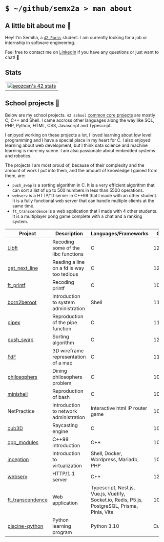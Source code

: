 <!-- <h1 align='center'>░░░░ ✶❩⪦⦑⟢ 𝔰𝔢𝔪𝔵𝟐𝔞 ⟣⦒⪧❨✶ ░░░░<h1/> -->

# `$ ~/github/semx2a > man about`

## A little bit about me 🔮

Hey! I'm Semiha, a [`42 Paris`](https://42.fr/) student. I am currently looking for a job or internship in software engineering.

Feel free to contact me on [LinkedIn](https://www.linkedin.com/in/semiha-beyazkilic/) if you have any questions or just want to chat! 💜

## Stats
<table>
  <tr>
    <td valign="center"><a href="https://github.com/Nimon77/badge42"><img src="https://badge.nimon.fr/api/v2/cm332wq3z4231201pfp8b7mo7c/stats?cursusId=21&coalitionId=48" alt="seozcan's 42 stats" /></a></td>
  </tr>
</table>


## School projects 🎒

Below are my school projects. `42 school` [common core projects]((https://42.fr/en/the-program/innovative-learning/)) are mostly C, C++ and Shell. I came accross other languages along the way like SQL, PHP, Python, HTML, CSS, Javascript and Typescript.

I enjoyed working on these projects a lot, I loved learning about low level programming and I have a special place in my heart for C. I also enjoyed learning about web development, but I think data science and machine learning is more my scene. I am also passionate about embedded systems and robotics.

The projects I am most proud of, because of their complexity and the amount of work I put into them, and the amount of knowledge I gained from them, are:

- `push_swap` is a sorting algorithm in C. It is a very efficient algorithm that can sort a list of up to 500 numbers in less than 5500 operations.
- `webserv` is a HTTP/1.1 server in C++98 that I made with an other student. It is a fully functional web server that can handle multiple clients at the same time.
- `ft_transcendence` is a web application that I made with 4 other students. It is a multiplayer pong game complete with a chat and a ranking system.

| Project | Description | Languages/Frameworks | Grade |
| --- | --- | --- | --- |
| [Libft](https://github.com/semx2a/Libft) | Recoding some of the libc functions | C | 125/100 |
| [get_next_line](https://github.com/semx2a/get_next_line) | Reading a line on a fd is way too tedious | C | 125/100 |
| [ft_printf](https://github.com/semx2a/ft_printf) | Recoding printf | C | 100/100 |
| [born2beroot](https://github.com/semx2a/born2beroot) | Introduction to system administration | Shell | 115/100 |
| [pipex](https://github.com/semx2a/pipex) | Reproduction of the pipe function | C | 115/100 |
| [push_swap](https://github.com/semx2a/push_swap) | Sorting algorithm | C | 125/100 |
| [FdF](https://github.com/semx2a/FdF) | 3D wireframe representation of a map | C | 115/100 |
| [philosophers](https://github.com/semx2a/philosophers) | Dining philosophers problem | C | 100/100 |
| [minishell](https://github.com/semx2a/minishell) | Reproduction of bash | C | 100/100 |
| NetPractice | Introduction to network administration | Interactive html IP router game | 100/100 |
| [cub3D](https://github.com/semx2a/cub3D) | Raycasting engine | C | 105/100 |
| [cpp_modules](https://github.com/semx2a/cpp_modules) | C++98 introduction | C++ | 100/100 |
| [inception](https://github.com/semx2a/inception) | Introduction to virtualization | Shell, Docker, Wordpress, Mariadb, PHP | 100/100 |
| [webserv](https://github.com/semx2a/webserv) | HTTP/1.1 server | C++ | 125/100 |
| [ft_transcendence](https://github.com/semx2a/ft_transcendence) | Web application | Typescript, Nest.js, Vue.js, Vuetify, Socket.io, Redis, P5.js, PostgreSQL, Prisma, Pinia, Vite | 100/100 |
| [piscine-python](https://github.com/semx2a/piscine-python) | Python learning program | Python 3.10 | Curr |
